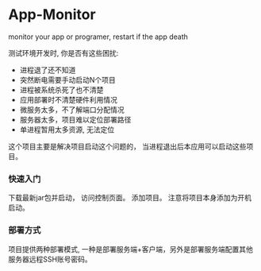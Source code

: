 # App-Monitor
monitor your app or programer, restart if the app death


测试环境开发时, 你是否有这些困扰:
- 进程退了还不知道
- 突然断电需要手动启动N个项目
- 进程被系统杀死了也不清楚
- 应用部署时不清楚硬件利用情况
- 微服务太多，不了解端口分配情况
- 服务器太多，项目难以定位部署路径
- 单进程暂用太多资源, 无法定位

这个项目主要是解决项目启动这个问题的， 当进程退出后本应用可以启动这些项目。

### 快速入门
下载最新jar包并启动， 访问控制页面。 添加项目。 注意将项目本身添加为开机启动。



### 部署方式
项目提供两种部署模式, 一种是部署服务端+客户端，另外是部署服务端配置其他服务器远程SSH账号密码。
